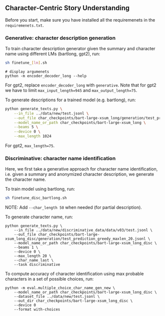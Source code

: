 ## Character-Centric Story Understanding

Before you start, make sure you have installed all the requiremenets in the `requiremenets.txt`.

### Generative: character description generation

To train character description generator given the summary and character name using different LMs (bartlong, gpt2), run:

```bash
sh finetune_[lm].sh
```

```
# display argumenets
python -m encoder_decoder_long --help
```

For gpt2, replace `encoder_decoder_long` with `generative`. Note that for gpt2 we have to limit `max_input_length=945` and `max_output_length=75`.


To generate descriptions for a trained model (e.g. bartlong), run:

```bash
python generate_texts.py \
	--in_file ../data/new/test.jsonl \
	--out_file char_checkpoints/bart-large-xsum_long/generation/test_prediction_beams5_maxlen_1024.jsonl \
	--model_name_or_path char_checkpoints/bart-large-xsum_long \
	--beams 5 \
	--device 0 \
	--max_length 1024
```
For gpt2, `max_length=75`.


### Discriminative: character name identification

Here, we first take a generative approach for character name identification, i.e. given a summary and anonymized character description, we generate the character name.

To train model using bartlong, run:

```bash
sh finetune_disc_bartlong.sh
```
NOTE: Add `--char_length 50` when needed (for partial description).

To generate character name, run:

```
python generate_texts.py \
	--in_file ../data/new/discriminative_data/data/v03/test.jsonl \
	--out_file char_checkpoints/bart-large-xsum_long_disc/generation/test_prediction_greedy_maxlen_20.jsonl \
	--model_name_or_path char_checkpoints/bart-large-xsum_long_disc \
	--beams 1 \
	--device 0 \
	--max_length 20 \
	--char_name_last \
	--task discriminative
```
To compute accuracy of character identification using max probable characters in a set of possible choices, run:

```
python -m eval.multiple_choice_char_name_gen_new \
	--model_name_or_path char_checkpoints/bart-large-xsum_long_disc \
	--dataset_file ../data/new/test.jsonl \
	--out_dir char_checkpoints/bart-large-xsum_long_disc \
	--device 0
	--format with-choices
```
